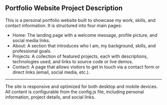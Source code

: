 ## Portfolio Website Project Description

This is a personal portfolio website built to showcase my work, skills, and contact information.
It is structured into four main pages:

- Home: The landing page with a welcome message, profile picture, and social media links.
- About: A section that introduces who I am, my background, skills, and professional goals.
- Projects: A collection of featured projects, each with descriptions, technologies used, and links to source code or live demos.
- Contact: A page that allows visitors to get in touch via a contact form or direct links (email, social media, etc.).

---

The site is responsive and optimized for both desktop and mobile devices.
All content is configurable from the config.js file, including personal information, project details, and social links.
